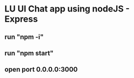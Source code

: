 # LU UI Chat app using nodeJS - Express

## run "npm -i" 
## run  "npm start"

## open port 0.0.0.0:3000
